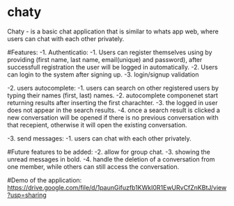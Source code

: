 # chaty
Chaty - is a basic chat application that is similar to whats app web, where users can chat with each other privately.


#Features:
-1. Authenticatio:
  -1. Users can register themselves using by providing (first name, last name, email(unique) and password), after successfull registration the user will be logged in automatically.
  -2. Users can login to the system after signing up.
  -3. login/signup validation
  
-2. users autocomplete:
  -1. users can search on other registered users by typing their names (first, last) names.
  -2. autocomplete componenet start returning results after inserting the first charachter.
  -3. the logged in user does not appear in the search results.
  -4. once a search result is clicked a new conversation will be opened if there is no previous conversation with that recepient, otherwise it will open the existing conversation.
  
-3. send messages:
  -1. users can chat with each other privately.
  
#Future features to be added:
  -2. allow for group chat.
  -3. showing the unread messages in bold.
  -4. handle the deletion of a conversation from one member, while others can still access the conversation.
  
#Demo of the application:
https://drive.google.com/file/d/1paunGifuzfb1KWkI0R1EwURvCfZnKBtJ/view?usp=sharing

